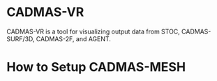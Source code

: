 # CADMAS-VR
CADMAS-VR is a tool for visualizing output data from STOC, CADMAS-SURF/3D, CADMAS-2F, and AGENT.
# How to Setup CADMAS-MESH
